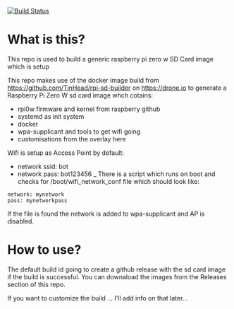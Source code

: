 [![Build Status](https://cloud.drone.io/api/badges/TinHead/rpi-zero-w-generic-docker-sd-card/status.svg)](https://cloud.drone.io/TinHead/rpi-zero-w-generic-docker-sd-card)



# What is this?
This repo is used to build a generic raspberry pi zero w SD Card image which is setup 

This repo makes use of the docker image build from https://github.com/TinHead/rpi-sd-builder on https://drone.io to generate a Raspberry Pi Zero W sd card image whch cotains:

- rpi0w firmware and kernel from raspberry github
- systemd as init system
- docker
- wpa-supplicant and tools to get wifi going 
- customisations from the overlay here

Wifi is setup as Access Point by default:

- network ssid: bot
- network pass: bot123456
_
There is a script which runs on boot and checks for /boot/wifi_network_conf file which should look like:

```text
network: mynetwork
pass: mynetworkpass
```

If the file is found the network is added to wpa-supplicant and AP is disabled.

# How to use?

The default build id going to create a github release with the sd card image if the build is successful.
You can downaload the images from the Releases section of this repo.

If you want to customize the build ... I'll add info on that later... 

